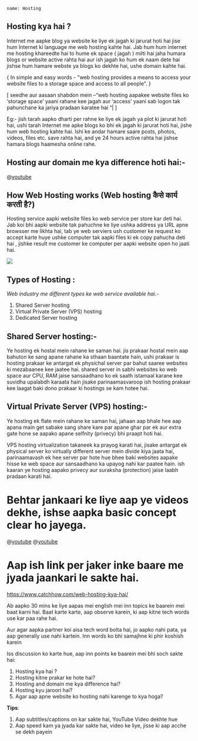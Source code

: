 ```ngMeta
name: Hosting
```


## Hosting kya hai ?

Internet me aapke blog ya website ke liye ek jagah ki jarurat hoti hai jise hum Internet ki language me web hosting kahte hai. Jab hum hum internet me hosting khareedte hai to hume ek space ( jagah ) milti hai jaha humara blogs or website active rahta hai aur ish jagah ko hum ek naam dete hai jishse hum hamare webste ya blogs ko dekhte hai, ushe domain kahte hai.

{ In simple and easy words - "web hosting provides a means to access your website files to a storage space and access to all people". }

[ seedhe aur aasaan shabdon mein –“web hosting aapakee website files ko ‘storage space’ yaani rahane kee jagah aur ‘access’ yaani sab logon tak pahunchane ka jariya pradaan karatee hai “| ]


Eg:- jish tarah aapko dharti per rahne ke liye ek jagah ya plot ki jarurat hoti hai, ushi tarah Internet me apke blogs ko bhi ek jagah ki jarurat hoti hai, jishe hum web hosting kahte hai.
Ishi ke andar hamare saare posts, photos, videos, files etc. save rahta hai, and ye 24 hours active rahta hai jishse hamara blogs haamesha online rahe.

## Hosting aur domain me kya difference hoti hai:- 

@[youtube](FUXzPVVLtFA)

## How Web Hosting works (Web hosting कैसे कार्य करती है?)

Hosting service aapki website files ko web service per store kar deti hai. Jab koi bhi  aapki website tak pahuchne ke liye ushka address ya URL apne browsser me likhta hai, tab ye web serviers ush customer ke request ko accept karte huye ushke computer tak aapki files ki ek copy pahucha deti hai , jishke result me customer ke computer per aapki website open ho jaati hai.

<span><img src="https://www.znetlive.com/blog/wp-content/uploads/2016/01/Web-hosting-ki-karya-pranali.jpg"></span>

## Types of Hosting :

*Web industry me different types ke web service available hai.-*

1. Shared Server hosting
2. Virtual Private Server (VPS) hosting
3. Dedicated Server hosting

## Shared Server hosting:-

Ye hosting ek hostal mein rahane ke saman hai.  jis prakaar hostal mein aap bahuton ke sang apane rahane ka sthaan baantate hain, ushi  prakaar is hosting prakaar ke antargat ek physichal server par bahut saaree websites ki mezabaanee kee jaatee hai. shared server in sabhi websites  ko web space aur CPU, RAM  jaise sansaadhano ko ek saath istamaal karane kee suvidha upalabdh karaata hain jisake parinaamasvaroop ish hosting prakaar kee laagat baki dono  prakaar ki hostings se kam hotee hai.

## Virtual Private Server (VPS) hosting:-

Ye hosting ek flate mein rahane ke saman hai, jahaan aap bhale hee aap apana main get sabake sang share kare par apane ghar par ek aur extra gate hone se aapako apane selfnity (privecy) bhi praapt hoti hai.

VPS hosting virtualization takaneek ka prayog karati hai, jisake antargat ek physical server ko virtually different server mein divide kiya jaata hai, parinaamavash ek hee server par hote hue bhee baki websites aapake hisse ke web space aur sansaadhano ka upayog nahi kar paatee hain. ish kaaran ye hosting aapako privecy  aur suraksha (protection)  jaise laabh pradaan karati hai.

# Behtar jankaari ke liye aap ye videos dekhe, ishse aapka basic concept clear ho jayega.

@[youtube](Kig3m3QqM7U)
@[youtube](0hGK7qiQ6WA)

# Aap ish link per jaker inke baare me jyada jaankari le sakte hai.

https://www.catchhow.com/web-hosting-kya-hai/

Ab aapko 30 mins ke liye aapas mei english mei inn topics ke baarein mei baat karni hai.
Baat karte karte, aap observe karein, ki aap kitne tech words use kar paa rahe hai.

Aur agar aapka partner koi aisa tech word bolta hai, jo aapko nahi pata, ya aap generally use nahi kartein. Inn words ko bhi samajhne ki phir koshish karein

Iss discussion ko karte hue, aap inn points ke baarein mei bhi soch sakte hai:

1. Hosting kya hai ?
2. Hosting kitne prakar ke hote hai?
3. Hosting and domain me kya difference hai?
4. Hosting kyu jaroori hai?
5. Agar aap apne website ko hosting nahi karenge to kya hoga?


**Tips**:
1. Aap subtitles/captions on kar sakte hai, YouTube Video dekhte hue
2. Aap speed kam ya jyada kar sakte hai, video ke liye, jisse ki aap acche se dekh payein
